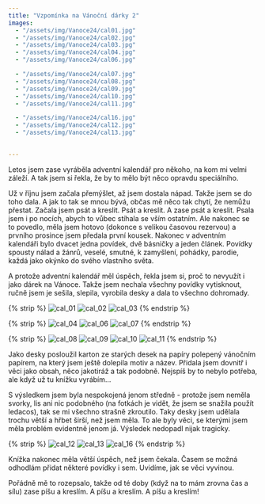 ```yaml
---
title: "Vzpomínka na Vánoční dárky 2"
images:
  - "/assets/img/Vanoce24/cal01.jpg"
  - "/assets/img/Vanoce24/cal02.jpg"
  - "/assets/img/Vanoce24/cal03.jpg"
  - "/assets/img/Vanoce24/cal04.jpg"
  - "/assets/img/Vanoce24/cal06.jpg"

  - "/assets/img/Vanoce24/cal07.jpg"
  - "/assets/img/Vanoce24/cal08.jpg"
  - "/assets/img/Vanoce24/cal09.jpg"
  - "/assets/img/Vanoce24/cal10.jpg"
  - "/assets/img/Vanoce24/cal11.jpg"

  - "/assets/img/Vanoce24/cal16.jpg"
  - "/assets/img/Vanoce24/cal12.jpg"
  - "/assets/img/Vanoce24/cal13.jpg"
  

---
```


<!--begin_excerpt-->

Letos jsem zase vyráběla adventní kalendář pro někoho, na kom mi velmi záleží. A tak jsem si řekla, že by to mělo být něco opravdu speciálního. 

<!--end_excerpt-->


Už v říjnu jsem začala přemýšlet, až jsem dostala nápad. Takže jsem se do toho dala. A jak to tak se mnou bývá, občas mě něco tak chytí, že nemůžu přestat. Začala jsem psát a kreslit. Psát a kreslit. A zase psát a kreslit. Psala jsem i po nocích, abych to vůbec stíhala se vším ostatním. Ale nakonec se to povedlo, měla jsem hotovo (dokonce s velikou časovou rezervou) a prvního prosince jsem předala první kousek. Nakonec v adventním kalendáři bylo dvacet jedna povídek, dvě básničky a jeden článek. Povídky spousty nálad a žánrů, veselé, smutné, k zamyšlení, pohádky, parodie, každá jako okýnko do svého vlastního světa. 

A protože adventní kalendář měl úspěch, řekla jsem si, proč to nevyužít i jako dárek na Vánoce. Takže jsem nechala všechny povídky vytisknout, ručně jsem je sešila, slepila, vyrobila desky a dala to všechno dohromady. 

{% strip %}
![cal_01](/assets/img/Vanoce24/cal01.jpg)
![cal_02](/assets/img/Vanoce24/cal02.jpg)
![cal_03](/assets/img/Vanoce24/cal03.jpg)
{% endstrip %}

{% strip %}
![cal_04](/assets/img/Vanoce24/cal04.jpg)
![cal_06](/assets/img/Vanoce24/cal06.jpg)
![cal_07](/assets/img/Vanoce24/cal07.jpg)
{% endstrip %}

{% strip %}
![cal_08](/assets/img/Vanoce24/cal08.jpg)
![cal_09](/assets/img/Vanoce24/cal09.jpg)
![cal_10](/assets/img/Vanoce24/cal10.jpg)
![cal_11](/assets/img/Vanoce24/cal11.jpg)
{% endstrip %}

Jako desky posloužil karton ze starých desek na papíry polepený vánočním papírem, na který jsem ještě dolepila motiv a název. Přidala jsem dovnitř i věci jako obsah, něco jakotiráž a tak podobně. Nejspíš by to nebylo potřeba, ale když už tu knížku vyrábím...

S výsledkem jsem byla nespokojená jenom středně - protože jsem neměla svorky, lis ani nic podobného (na fotkách je vidět, že jsem se snažila použít ledacos), tak se mi všechno strašně zkroutilo. Taky desky jsem udělala trochu větší a hřbet širší, než jsem měla. To ale byly věci, se kterými jsem měla problém evidentně jenom já. Výsledek nedopadl nijak tragicky. 

{% strip %}
![cal_12](/assets/img/Vanoce24/cal12.jpg)
![cal_13](/assets/img/Vanoce24/cal13.jpg)
![cal_16](/assets/img/Vanoce24/cal16.jpg)
{% endstrip %}

Knížka nakonec měla větší úspěch, než jsem čekala. Časem se možná odhodlám přidat některé povídky i sem. Uvidíme, jak se věci vyvinou. 

Pořádně mě to rozepsalo, takže od té doby (když na to mám zrovna čas a sílu) zase píšu a kreslím. A píšu a kreslím. A píšu a kreslím! 

